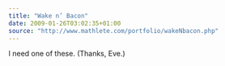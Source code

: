 ```yaml
---
title: "Wake n’ Bacon"
date: 2009-01-26T03:02:35+01:00
source: "http://www.mathlete.com/portfolio/wakeNbacon.php"
---
```


I need one of these. (Thanks, Eve.)
